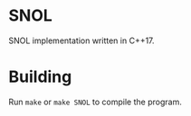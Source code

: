 # SNOL

SNOL implementation written in C++17.

# Building

Run `make` or `make SNOL` to compile the program.
